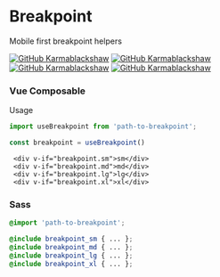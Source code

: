 # Breakpoint
Mobile first breakpoint helpers

[![GitHub Karmablackshaw](https://badges.pufler.dev/visits/karmablackshaw/breakpoints)](https://github.com/karmablackshaw) 
[![GitHub Karmablackshaw](https://img.shields.io/github/last-commit/karmablackshaw/breakpoints?label=Last+Commit)](https://github.com/karmablackshaw) 
[![GitHub Karmablackshaw](https://img.shields.io/github/commit-activity/m/karmablackshaw/breakpoints?color=orange&label=Average+Commits)](https://github.com/karmablackshaw) 
[![GitHub Karmablackshaw](https://img.shields.io/github/last-commit/karmablackshaw/breakpoints?label=Last+Commit)](https://github.com/karmablackshaw) 


### Vue Composable
Usage
```js
import useBreakpoint from 'path-to-breakpoint';

const breakpoint = useBreakpoint()
```

```vue
 <div v-if="breakpoint.sm">sm</div>
 <div v-if="breakpoint.md">md</div>
 <div v-if="breakpoint.lg">lg</div>
 <div v-if="breakpoint.xl">xl</div>
```

### Sass
```scss
@import 'path-to-breakpoint';

@include breakpoint_sm { ... };
@include breakpoint_md { ... };
@include breakpoint_lg { ... };
@include breakpoint_xl { ... };
```
